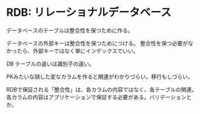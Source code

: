 # RDB: リレーショナルデータベース

データベースのテーブルは整合性を保つために作る。

データベースの外部キーは整合性を保つためにつける。
整合性を保つ必要がなかったら、外部キーではなく単にインデックスでいい。

DB テーブルの違いは識別子の違い。

PKみたいな顔した変なカラムを作ると関連がわかりづらい。移行もしづらい。

RDBで保証される「整合性」は、各カラムの内容ではなく、各テーブルの関連。
各カラムの内容はアプリケーションで保証する必要がある。バリデーションとか。
